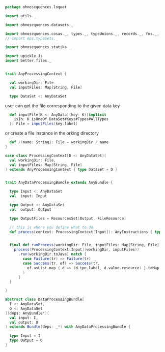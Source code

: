 
```scala
package ohnosequences.loquat

import utils._

import ohnosequences.datasets._

import ohnosequences.cosas._, types._, typeUnions._, records._, fns._, klists._
// import ops.typeSets._

import ohnosequences.statika._

import upickle.Js
import better.files._


trait AnyProcessingContext {

  val workingDir: File
  val inputFiles: Map[String, File]

  type DataSet <: AnyDataSet
```

user can get the file corresponding to the given data key

```scala
  def inputFile[K <: AnyData](key: K)(implicit
    isIn: K isOneOf DataSet#Keys#Types#AllTypes
  ): File = inputFiles(key.label)
```

or create a file instance in the orking directory

```scala
  def /(name: String): File = workingDir / name
}

case class ProcessingContext[D <: AnyDataSet](
  val workingDir: File,
  val inputFiles: Map[String, File]
) extends AnyProcessingContext { type DataSet = D }


trait AnyDataProcessingBundle extends AnyBundle {

  type Input <: AnyDataSet
  val  input: Input

  type Output <: AnyDataSet
  val  output: Output

  type OutputFiles = ResourcesSet[Output, FileResource]

  // this is where you define what to do
  def process(context: ProcessingContext[Input]): AnyInstructions { type Out <: OutputFiles }


  final def runProcess(workingDir: File, inputFiles: Map[String, File]): Result[Map[String, File]] = {
    process(ProcessingContext[Input](workingDir, inputFiles))
      .run(workingDir.toJava) match {
        case Failure(tr) => Failure(tr)
        case Success(tr, of) => Success(tr,
          of.asList.map { d => (d.tpe.label, d.value.resource) }.toMap
        )
      }
  }

}

abstract class DataProcessingBundle[
  I <: AnyDataSet,
  O <: AnyDataSet
](deps: AnyBundle*)(
  val input: I,
  val output: O
) extends Bundle(deps: _*) with AnyDataProcessingBundle {

  type Input = I
  type Output = O
}

```




[main/scala/ohnosequences/loquat/configs/autoscaling.scala]: configs/autoscaling.scala.md
[main/scala/ohnosequences/loquat/configs/general.scala]: configs/general.scala.md
[main/scala/ohnosequences/loquat/configs/loquat.scala]: configs/loquat.scala.md
[main/scala/ohnosequences/loquat/configs/resources.scala]: configs/resources.scala.md
[main/scala/ohnosequences/loquat/configs/termination.scala]: configs/termination.scala.md
[main/scala/ohnosequences/loquat/configs/user.scala]: configs/user.scala.md
[main/scala/ohnosequences/loquat/dataMappings.scala]: dataMappings.scala.md
[main/scala/ohnosequences/loquat/dataProcessing.scala]: dataProcessing.scala.md
[main/scala/ohnosequences/loquat/logger.scala]: logger.scala.md
[main/scala/ohnosequences/loquat/loquats.scala]: loquats.scala.md
[main/scala/ohnosequences/loquat/manager.scala]: manager.scala.md
[main/scala/ohnosequences/loquat/terminator.scala]: terminator.scala.md
[main/scala/ohnosequences/loquat/utils.scala]: utils.scala.md
[main/scala/ohnosequences/loquat/worker.scala]: worker.scala.md
[test/scala/ohnosequences/loquat/test/config.scala]: ../../../../test/scala/ohnosequences/loquat/test/config.scala.md
[test/scala/ohnosequences/loquat/test/data.scala]: ../../../../test/scala/ohnosequences/loquat/test/data.scala.md
[test/scala/ohnosequences/loquat/test/dataMappings.scala]: ../../../../test/scala/ohnosequences/loquat/test/dataMappings.scala.md
[test/scala/ohnosequences/loquat/test/dataProcessing.scala]: ../../../../test/scala/ohnosequences/loquat/test/dataProcessing.scala.md
[test/scala/ohnosequences/loquat/test/md5.scala]: ../../../../test/scala/ohnosequences/loquat/test/md5.scala.md